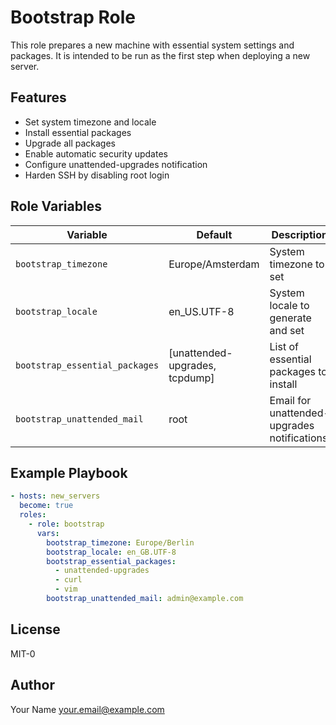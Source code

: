 # Bootstrap Role

This role prepares a new machine with essential system settings and packages. It is intended to be run as the first step when deploying a new server.

## Features
- Set system timezone and locale
- Install essential packages
- Upgrade all packages
- Enable automatic security updates
- Configure unattended-upgrades notification
- Harden SSH by disabling root login

## Role Variables

| Variable                      | Default                | Description                                      |
|-------------------------------|------------------------|--------------------------------------------------|
| `bootstrap_timezone`          | Europe/Amsterdam       | System timezone to set                           |
| `bootstrap_locale`            | en_US.UTF-8            | System locale to generate and set                 |
| `bootstrap_essential_packages`| [unattended-upgrades, tcpdump] | List of essential packages to install   |
| `bootstrap_unattended_mail`   | root                   | Email for unattended-upgrades notifications       |

## Example Playbook

```yaml
- hosts: new_servers
  become: true
  roles:
    - role: bootstrap
      vars:
        bootstrap_timezone: Europe/Berlin
        bootstrap_locale: en_GB.UTF-8
        bootstrap_essential_packages:
          - unattended-upgrades
          - curl
          - vim
        bootstrap_unattended_mail: admin@example.com
```

## License
MIT-0

## Author
Your Name <your.email@example.com> 
